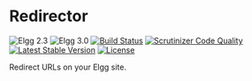 # Redirector
![Elgg 2.3](https://img.shields.io/badge/Elgg-2.3-green.svg)
![Elgg 3.0](https://img.shields.io/badge/Elgg-3.0-green.svg)
[![Build Status](https://scrutinizer-ci.com/g/ColdTrick/redirector/badges/build.png?b=master)](https://scrutinizer-ci.com/g/ColdTrick/redirector/build-status/master)
[![Scrutinizer Code Quality](https://scrutinizer-ci.com/g/ColdTrick/redirector/badges/quality-score.png?b=master)](https://scrutinizer-ci.com/g/ColdTrick/redirector/?branch=master)
[![Latest Stable Version](https://poser.pugx.org/coldtrick/redirector/v/stable.svg)](https://packagist.org/packages/coldtrick/redirector)
[![License](https://poser.pugx.org/coldtrick/redirector/license.svg)](https://packagist.org/packages/coldtrick/redirector)

Redirect URLs on your Elgg site.
